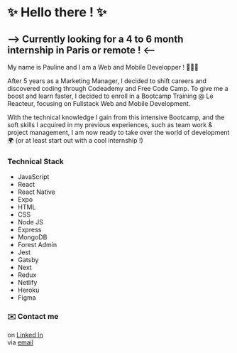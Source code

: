 # :sparkles: Hello there ! :sparkles:

## --> Currently looking for a 4 to 6 month internship in Paris or remote ! <--

My name is Pauline and I am a Web and Mobile Developper ! 👩🏻‍💻   

After 5 years as a Marketing Manager, I decided to shift careers and discovered coding through Codeademy and Free Code Camp. To give me a boost and learn faster, I decided to enroll in a Bootcamp Training @ Le Reacteur, focusing on Fullstack Web and Mobile Development.

With the technical knowledge I gain from this intensive Bootcamp, and the soft skills I acquired in my previous experiences, such as team work & project management, I am now ready to take over the world of development :earth_africa: (or at least start out with a cool internship !)

### Technical Stack
 * JavaScript
 * React
 * React Native
 * Expo
 * HTML
 * CSS
 * Node JS
 * Express
 * MongoDB
 * Forest Admin
 * Jest
 * Gatsby
 * Next
 * Redux
 * Netlify
 * Heroku
 * Figma

### ✉️ Contact me
on [Linked In](https://www.linkedin.com/in/pbouchereau/)  
via [email](pauline.bouchereau@gmail.com)
